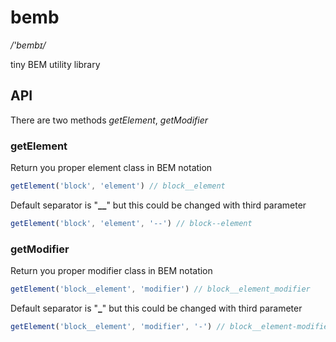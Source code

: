 # bemb

*/'bembɪ/*

tiny BEM utility library

## API
There are two methods *getElement*, *getModifier*

### getElement
Return you proper element class in BEM notation

```js
getElement('block', 'element') // block__element
```

Default separator is "**__**" but this could be changed with third parameter

```js
getElement('block', 'element', '--') // block--element
```

### getModifier
Return you proper modifier class in BEM notation

```js
getElement('block__element', 'modifier') // block__element_modifier
```

Default separator is "**_**" but this could be changed with third parameter

```js
getElement('block__element', 'modifier', '-') // block__element-modifier
```
